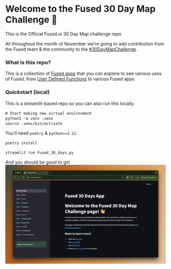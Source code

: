 # Welcome to the Fused 30 Day Map Challenge 👋

This is the Official Fused.io 30 Day Map challenge repo

All throughout the month of November we're going to add contribution from the Fused team & the community to the [#30DayMapChallenge](https://30daymapchallenge.com/). 

### What is this repo?

This is a collection of [Fused apps](https://docs.fused.io/workbench/app-builder/) that you can explore to see various uses of Fused, from [User Defined Functions](https://docs.fused.io/core-concepts/why/) to various Fused apps

<!-- This isn't necessarily the right link yet -->
<!-- You can explore this from your browser [right here](https://www.fused.io/workbench/apps#app/s/i/fa_27asPgcIk7AfCJynfW57A9)! -->

<!-- Would be nice to add a video once the Fused app is live? -->

### Quickstart (local)

This is a streamlit-based repo so you can also run this locally.

```
# Start making new virtual environment
python3 -m venv .venv
source .venv/bin/activate
```

You'll need `poetry` & `python>=3.11`
```
poetry install
```

```
streamlit run Fused_30_days.py
```

And you should be good to go!
![Fused 30 Day App preview of local deployment](<imgs/Local_fused_app_day_11.png>)